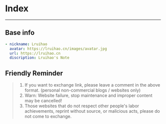 # Index


<!-- When you set data `friends.yml` in `yourProject/data/` directory, it will be automatically loaded here. -->
---
<!-- You can define additional content below for this page. -->
## Base info
```yaml
- nickname: Lruihao
  avatar: https://lruihao.cn/images/avatar.jpg
  url: https://lruihao.cn
  discription: Lruihao's Note
```

## Friendly Reminder
> 1. If you want to exchange link, please leave a comment in the above format. (personal non-commercial blogs / websites only)
> 2. Warn: Website failure, stop maintenance and improper content may be cancelled!
> 3. Those websites that do not respect other people's labor achievements, reprint without source, or malicious acts, please do not come to exchange.

